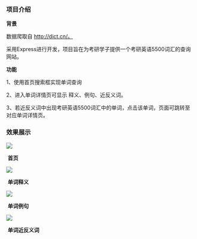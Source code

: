 ### 项目介绍

**背景**

数据爬取自 http://dict.cn/。

采用Express进行开发，项目旨在为考研学子提供一个考研英语5500词汇的查询网站。

**功能**

1、使用首页搜索框实现单词查询

2、进入单词详情页可显示 释义、例句、近反义词。

3、若近反义词中出现考研英语5500词汇中的单词，点击该单词，页面可跳转至对应单词详情页。

### 效果展示

![](https://gitee.com/XiaoJing-C/images/raw/master/img/111.png)

​                                                                                          **首页**

![](https://gitee.com/XiaoJing-C/images/raw/master/img/image-20210723174457444.png)

​                                                                                       **单词释义**

![](https://gitee.com/XiaoJing-C/images/raw/master/img/image-20210723174612614.png)

​                                                                                       **单词例句**

![](https://gitee.com/XiaoJing-C/images/raw/master/img/image-20210723174705600.png)

​                                                                                   **单词近反义词**
